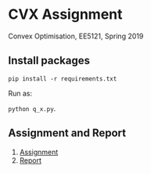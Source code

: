 # CVX Assignment
Convex Optimisation, EE5121, Spring 2019

## Install packages

```
pip install -r requirements.txt
```

Run as:

`python q_x.py`.

## Assignment and Report

1. [Assignment](CVX_Assignment.pdf)
2. [Report](CVX_Assignment_Report.pdf)